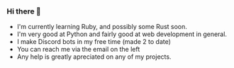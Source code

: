 ### Hi there 👋
- I'm currently learning Ruby, and possibly some Rust soon.
- I'm very good at Python and fairly good at web development in general.
- I make Discord bots in my free time (made 2 to date)
- You can reach me via the email on the left
- Any help is greatly apreciated on any of my projects.

<!--
**cserver45/cserver45** is a ✨ _special_ ✨ repository because its `README.md` (this file) appears on your GitHub profile.

Here are some ideas to get you started:

- 🔭 I’m currently working on ...
- 🌱 I’m currently learning ...
- 👯 I’m looking to collaborate on ...
- 🤔 I’m looking for help with ...
- 💬 Ask me about ...
- 📫 How to reach me: ...
- 😄 Pronouns: ...
- ⚡ Fun fact: ...
-->
